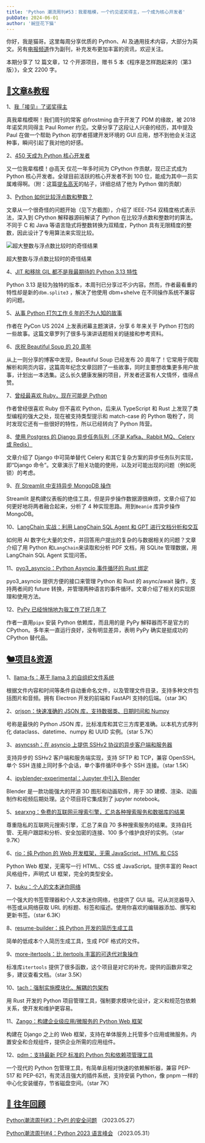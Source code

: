 ```yaml
---
title: 'Python 潮流周刊#53：我辈楷模，一个约见诺奖得主，一个成为核心开发者'
pubDate: 2024-06-01
author: '豌豆花下猫'
---
```


你好，我是猫哥。这里每周分享优质的 Python、AI 及通用技术内容，大部分为英文。另有[电报频道](https://%2A%2Apythontrendingweekly/)作为副刊，补充发布更加丰富的资讯，欢迎关注。

本期分享了 12 篇文章，12 个开源项目，赠书 5 本《程序是怎样跑起来的（第3版）》，全文 2200 字。

## [🦄文章&教程](https://xiaobot.net/p/python_weekly)

1、[我「接见」了诺奖得主](https://frostming.com/2024/meet-with-paul/)

真我辈楷模啊！我们周刊的常客 @frostming 由于开发了 PDM 的缘故，被 2018 年诺奖共同得主 Paul Romer 约见。文章分享了这段让人兴奋的经历，其中提及 Paul 在做一个帮助 Python 初学者搭建开发环境的 GUI 应用，想不到他会关注这种事，瞬间引起了我对他的好感。

2、[450 天成为 Python 核心开发者](https://www.bilibili.com/video/BV1of421972c)

又一位我辈楷模！@高天 仅花一年多时间为 CPython 作贡献，现已正式成为 Python 核心开发者。全球目前活跃的核心开发者不到 100 位，能成为其中一员实属难得啊。（附：这篇[提名高天](https://discuss.python.org/t/vote-to-promote-tian-gao/53895)的帖子，详细总结了他为 Python 做的贡献）

3、[Python 如何比较浮点数和整数？](https://blog.codingconfessions.com/p/how-python-compares-floats-and-ints)

文章从一个很奇怪的问题开始（见下方截图），介绍了 IEEE-754 双精度格式表示法，深入到 CPython 解释器源码解读了 Python 在比较浮点数和整数时的算法。不同于 C 和 Java 等语言隐式将整数转换为双精度，Python 具有无限精度的整数，因此设计了专用算法来实现比较。

![超大整数与浮点数比较时的奇怪结果](https://img.pythoncat.top/how-python-compares-floats-and-ints.jpg)

超大整数与浮点数比较时的奇怪结果

4、[JIT 和移除 GIL 都不是我最期待的 Python 3.13 特性](https://blog.vslira.net/2024/05/jit-and-gil-removal-are-not-even-my.html)

Python 3.13 是较为独特的版本，本周刊已分享过不少内容。然而，作者最看重的特性却是新的`dbm.splite3` ，解决了他使用 dbm+shelve 在不同操作系统不兼容的问题。

5、[从事 Python 打包工作 6 年的不为人知的故事](https://harihareswara.net/posts/2024/references-pycon-us-keynote/)

作者在 PyCon US 2024 上发表闭幕主题演讲，分享 6 年来关于 Python 打包的一些故事。这篇文章罗列了很多与演讲话题相关的链接和参考资料。

6、[庆祝 Beautiful Soup 的 20 周年](https://harihareswara.net/posts/2024/celebrate-beautiful-soups-20th-anniversary/)

从上一则分享的博客中发现，Beautiful Soup 已经发布 20 周年了！它常用于爬取解析和网页内容，这篇周年纪念文章回顾了一些故事，同时主要想收集更多用户故事，计划出一本选集。这么长久健康发展的项目，开发者还富有人文情怀，值得点赞。

7、[曾经最喜欢 Ruby，现在可能是 Python](https://sgt.hootr.club/molten-matter/maybe-i-like-python-now/)

作者曾经很喜欢 Ruby 但不喜欢 Python，后来从 TypeScript 和 Rust 上发现了类型编程的强大之处，现在被支持类型提示和 match-case 的 Python 吸粉了，同时发现它还有一些很好的特性，所以已经转向了 Python 阵营。

8、[使用 Postgres 的 Django 异步任务队列（不是 Kafka、Rabbit MQ、Celery 或 Redis）](https://simplecto.com/djang-async-task-postgres-not-kafka-celery-redis)

文章介绍了 Django 中可简单替代 Celery 和其它复杂方案的异步任务队列实现，即“Django 命令”。文章演示了相关功能的使用，以及对可能出现的问题（例如死锁）的考虑。

9、[在 Streamlit 中支持异步 MongoDB 操作](https://handmadesoftware.medium.com/streamlit-asyncio-and-mongodb-f85f77aea825)

Streamlit 是构建仪表板的绝佳工具，但是异步操作数据源很麻烦，文章介绍了如何更好地将两者融合起来，分析了 4 种实现思路。用到`Beanie` 库异步操作 MongoDB。

10、[LangChain 实战：利用 LangChain SQL Agent 和 GPT 进行文档分析和交互](https://juejin.cn/post/7373955162127532059)

如何用 AI 数字化大量的文件，并回答用户提出的复杂的与数据相关的问题？文章介绍了用 Python 和`LangChain`来读取和分析 PDF 文档，用 SQLite 管理数据，用 LangChain SQL Agent 实现问答。

11、[pyo3_asyncio：Python Asyncio 事件循环的 Rust 绑定](https://awestlake87.github.io/pyo3-asyncio/master/doc/pyo3_asyncio)

pyo3_asyncio 提供方便的接口来管理 Python 和 Rust 的 async/await 操作，支持两者间的 future 转换，并管理两种语言的事件循环。文章介绍了相关的实现原理和使用方法。

12、[PyPy 已经悄悄地为我工作了好几年了](https://utcc.utoronto.ca/~cks/space/blog/python/PyPyQuietlyWorking)

作者一直用`pipx` 安装 Python 依赖库，而且用的是 PyPy 解释器而不是官方的 CPython。多年来一直运行良好，没有明显差异，表明 PyPy 确实是挺成功的 CPython 替代品。

## [🐿️项目&资源](https://xiaobot.net/p/python_weekly)

1、[llama-fs：基于 llama 3 的自组织文件系统](https://github.com/iyaja/llama-fs)

根据文件内容和时间等条件自动重命名文件，以及管理文件目录，支持多种文件包括图片和音频。拥有 Electron 开发的前端和 FastAPI 支持的后端。（star 3K）

2、[orjson：快速准确的 JSON 库，支持数据类、日期时间和 Numpy](https://github.com/ijl/orjson)

号称是最快的 Python JSON 库，比标准库和其它三方库更准确。以本机方式序列化 dataclass、datetime、numpy 和 UUID 实例。（star 5.7K）

3、[asyncssh：在 asyncio 上提供 SSHv2 协议的异步客户端和服务器](https://github.com/ronf/asyncssh)

支持异步的 SSHv2 客户端和服务端实现，支持 SFTP 和 TCP，兼容 OpenSSH。单个 SSH 连接上同时多个会话，单个事件循环中多个 SSH 连接。（star 1.5K）

4、[ipyblender-experimental：Jupyter 中引入 Blender](https://github.com/kolibril13/ipyblender-experimental)

Blender 是一款功能强大的开源 3D 图形和动画软件，用于 3D 建模、渲染、动画制作和视频后期处理。这个项目将它集成到了 jupyter notebook。

5、[searxng：免费的互联网元搜索引擎，汇总各种搜索服务和数据库的结果](https://github.com/searxng/searxng)

尊重隐私的互联网元搜索引擎，汇总了来自 70 多种搜索服务的结果。支持自托管、无用户跟踪和分析、安全加密的连接、100 多个维护良好的实例。（star 9.7K）

6、[rio：纯 Python 的 Web 开发框架，无需 JavaScript、HTML 和 CSS](https://github.com/rio-labs/rio)

Python Web 框架，无需写一行 HTML、CSS 或 JavaScript。提供丰富的 React 风格组件，声明式 UI 框架，完全的类型安全。

7、[buku：个人的文本迷你网络](https://github.com/jarun/buku)

一个强大的书签管理器和个人文本迷你网络，也提供了 GUI 端。可从浏览器导入书签或从网络获取 URL 的标题、标签和描述。使用你喜欢的编辑器添加、撰写和更新书签。（star 6.3K）

8、[resume-builder：纯 Python 开发的简历生成工具](https://github.com/koek67/resume-builder)

简单的低成本个人简历生成工具，生成 PDF 格式的文件。

9、[more-itertools：比 itertools 丰富的可迭代对象操作](https://github.com/more-itertools/more-itertools)

标准库`itertools` 提供了很多函数，这个项目是对它的补充，提供的函数非常之多，建议查看文档。（star 3.5K）

10、[tach：强制实施模块化、解耦的包架构](https://github.com/gauge-sh/tach)

用 Rust 开发的 Python 项目管理工具，强制要求模块化设计，定义和规范包依赖关系，使开发和维护更容易。

11、[Zango：构建企业级应用/微服务的 Python Web 框架](https://github.com/Healthlane-Technologies/Zango)

构建在 Django 之上的 Web 框架，支持在单体服务上托管多个应用或微服务。内置安全和合规组件，提供企业所需的应用组件。

12、[pdm：支持最新 PEP 标准的 Python 包和依赖项管理工具](https://github.com/pdm-project/pdm)

一个现代的 Python 包管理工具，有简单且相对快速的依赖解析器，兼容 PEP-517 和 PEP-621，有灵活且强大的插件系统，支持安装 Python，像 pnpm 一样的中心化安装缓存，节省磁盘空间。（star 7K）

## [🐧 往年回顾](https://xiaobot.net/p/python_weekly)

[Python潮流周刊#3：PyPI 的安全问题](https://pythoncat.top/posts/2023-05-27-weekly3) （2023.05.27）

[Python潮流周刊#4：Python 2023 语言峰会](https://pythoncat.top/posts/2023-05-31-weekly4) （2023.05.31）

